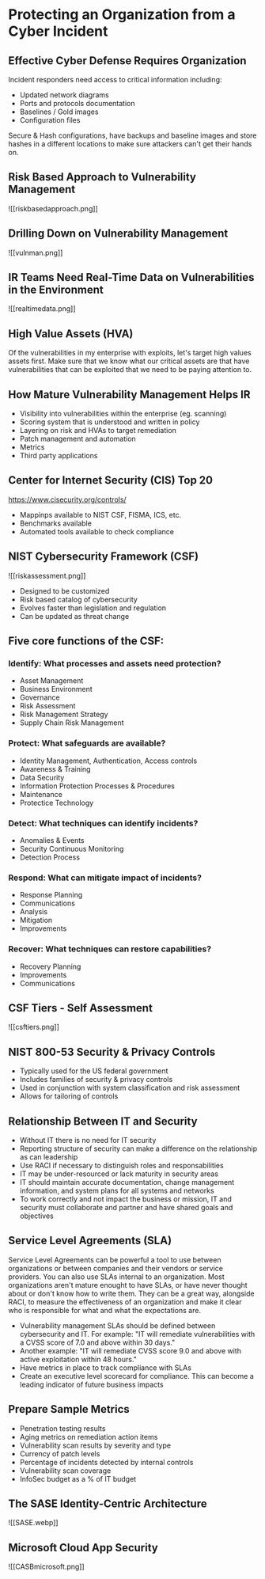 # Protecting an Organization from a Cyber Incident

## Effective Cyber Defense Requires Organization

Incident responders need access to critical information including:

- Updated network diagrams
- Ports and protocols documentation
- Baselines / Gold images
- Configuration files

Secure & Hash configurations, have backups and baseline images and  store hashes in a different locations to make sure attackers can't get their hands on.

## Risk Based Approach to Vulnerability Management

![[riskbasedapproach.png]]

## Drilling Down on Vulnerability Management

![[vulnman.png]]

## IR Teams Need Real-Time Data on Vulnerabilities in the Environment

![[realtimedata.png]]

## High Value Assets (HVA)

Of the vulnerabilities in my enterprise with exploits, let's target high values assets first.
Make sure that we know what our critical assets are that have vulnerabilities that can be exploited that we need to be paying attention to.

## How Mature Vulnerability Management Helps IR

- Visibility into vulnerabilities within the enterprise (eg. scanning)
- Scoring system that is understood and written in policy
- Layering on risk and HVAs to target remediation
- Patch management and automation
- Metrics
- Third party applications

## Center for Internet Security (CIS) Top 20

https://www.cisecurity.org/controls/

- Mappinps available to NIST CSF, FISMA, ICS, etc.
- Benchmarks available
- Automated tools available to check compliance

## NIST Cybersecurity Framework (CSF) 

![[riskassessment.png]]

- Designed to be customized
- Risk based catalog of cybersecurity
- Evolves faster than legislation and regulation
- Can be updated as threat change

## Five core functions of the CSF: 

### Identify: What processes and assets need protection?

- Asset Management
- Business Environment
- Governance
- Risk Assessment
- Risk Management Strategy
- Supply Chain Risk Management

### Protect: What safeguards are available? 

- Identity Management, Authentication, Access controls
- Awareness & Training
- Data Security
- Information Protection Processes & Procedures
- Maintenance
- Protectice Technology

### Detect: What techniques can identify incidents?

- Anomalies & Events
- Security Continuous Monitoring
- Detection Process

### Respond: What can mitigate impact of incidents?

- Response Planning
- Communications
- Analysis
- Mitigation
- Improvements

### Recover: What techniques can restore capabilities? 

- Recovery Planning
- Improvements
- Communications

## CSF Tiers - Self Assessment

![[csftiers.png]]

## NIST 800-53 Security & Privacy Controls

- Typically used for the US federal government
- Includes families of security & privacy controls 
- Used in conjunction with system classification and risk assessment
- Allows for tailoring of controls

## Relationship Between IT and Security

- Without IT there is no need for IT security
- Reporting structure of security can make a difference on the relationship as can leadership
- Use RACI if necessary to distinguish roles and responsabilities
- IT may be under-resourced or lack maturity in security areas
- IT should maintain accurate documentation, change management information, and system plans for all systems and networks
- To work correctly and not impact the business or mission, IT and security must collaborate and partner and have shared goals and objectives

## Service Level Agreements (SLA)

Service Level Agreements can be powerful a tool to use between organizations or between companies and their vendors or service providers. You can also use SLAs internal to an organization. Most organizations aren't mature enought to have SLAs, or have never thought about or don't know how to write them. They can be a great way, alongside RACI, to measure the effectiveness of an organization and make it clear who is responsible for what and what the expectations are.

- Vulnerability management SLAs should be defined between cybersecurity and IT. For example: "IT will remediate vulnerabilities with a CVSS score of 7.0 and above within 30 days."
- Another example: "IT will remediate CVSS score 9.0 and above with active exploitation within 48 hours."
- Have metrics in place to track compliance with SLAs
- Create an executive level scorecard for compliance. This can become a leading indicator of future business impacts

## Prepare Sample Metrics

- Penetration testing results
- Aging metrics on remediation action items
- Vulnerability scan results by severity and type
- Currency of patch levels
- Percentage of incidents detected by internal controls
- Vulnerability scan coverage
- InfoSec budget as a % of IT budget

## The SASE Identity-Centric Architecture

![[SASE.webp]]

## Microsoft Cloud App Security

![[CASBmicrosoft.png]]


